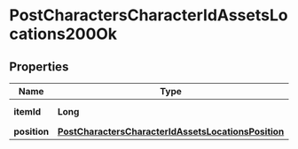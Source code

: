 
# PostCharactersCharacterIdAssetsLocations200Ok

## Properties
Name | Type | Description | Notes
------------ | ------------- | ------------- | -------------
**itemId** | **Long** | item_id integer | 
**position** | [**PostCharactersCharacterIdAssetsLocationsPosition**](PostCharactersCharacterIdAssetsLocationsPosition.md) |  |  [optional]



